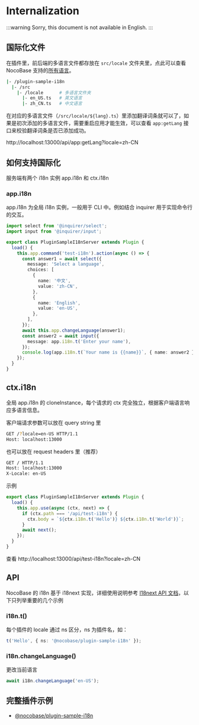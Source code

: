 # Internalization

:::warning
Sorry, this document is not available in English.
:::

## 国际化文件

在插件里，前后端的多语言文件都存放在 `src/locale` 文件夹里，点此可以查看 NocoBase 支持的[所有语言](/development/others/languages)。

```bash
|- /plugin-sample-i18n
  |- /src
    |- /locale      # 多语言文件夹
      |- en_US.ts   # 英文语言
      |- zh_CN.ts   # 中文语言
```

在对应的多语言文件（`/src/locale/${lang}.ts`）里添加翻译词条就可以了，如果是初次添加的多语言文件，需要重启应用才能生效，可以查看 `app:getLang` 接口来校验翻译词条是否已添加成功。

http://localhost:13000/api/app:getLang?locale=zh-CN

## 如何支持国际化

服务端有两个 i18n 实例 app.i18n 和 ctx.i18n

### app.i18n

app.i18n 为全局 i18n 实例，一般用于 CLI 中。例如结合 inquirer 用于实现命令行的交互。

```ts
import select from '@inquirer/select';
import input from '@inquirer/input';

export class PluginSampleI18nServer extends Plugin {
  load() {
    this.app.command('test-i18n').action(async () => {
      const answer1 = await select({
        message: 'Select a language',
        choices: [
          {
            name: '中文',
            value: 'zh-CN',
          },
          {
            name: 'English',
            value: 'en-US',
          },
        ],
      });
      await this.app.changeLanguage(answer1);
      const answer2 = await input({
        message: app.i18n.t('Enter your name'),
      });
      console.log(app.i18n.t(`Your name is {{name}}`, { name: answer2 }));
    });
  }
}
```

## ctx.i18n

全局 app.i18n 的 cloneInstance，每个请求的 ctx 完全独立，根据客户端语言响应多语言信息。

客户端请求参数可以放在 query string 里

```bash
GET /?locale=en-US HTTP/1.1
Host: localhost:13000
```

也可以放在 request headers 里（推荐）

```bash
GET / HTTP/1.1
Host: localhost:13000
X-Locale: en-US
```

示例

```ts
export class PluginSampleI18nServer extends Plugin {
  load() {
    this.app.use(async (ctx, next) => {
      if (ctx.path === '/api/test-i18n') {
        ctx.body = `${ctx.i18n.t('Hello')} ${ctx.i18n.t('World')}`;
      }
      await next();
    });
  }
}
```

查看 http://localhost:13000/api/test-i18n?locale=zh-CN

## API

NocoBase 的 i18n 基于 i18next 实现，详细使用说明参考 [I18next API 文档](https://www.i18next.com/overview/api)，以下只列举重要的几个示例

### i18n.t()

每个插件的 locale 通过 ns 区分，ns 为插件名，如：

```ts
t('Hello', { ns: '@nocobase/plugin-sample-i18n' });
```

### i18n.changeLanguage()

更改当前语言

```ts
await i18n.changeLanguage('en-US');
```

## 完整插件示例

- [@nocobase/plugin-sample-i18n](#)
